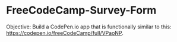 # FreeCodeCamp-Survey-Form
Objective: Build a CodePen.io app that is functionally similar to this: https://codepen.io/freeCodeCamp/full/VPaoNP.
